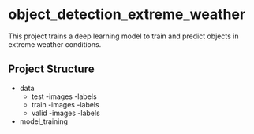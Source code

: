 # object_detection_extreme_weather
This project trains a deep learning model to train and predict objects in extreme weather conditions. 


## Project Structure
- data
    - test
        -images
        -labels
    - train
        -images
        -labels
    - valid
        -images
        -labels
- model_training
